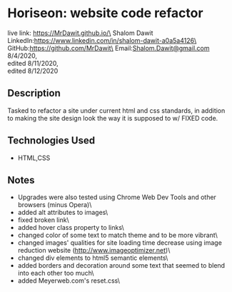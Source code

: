 # Horiseon: website code refactor	
live link: https://MrDawit.github.io/\
Shalom Dawit\
LinkedIn:https://www.linkedin.com/in/shalom-dawit-a0a5a4126\
GitHub:https://github.com/MrDawit\
Email:Shalom.Dawit@gmail.com\
8/4/2020,\
edited 8/11/2020,\
edited 8/12/2020

## Description
Tasked to refactor a site under current html and css standards, in addition to making the site design look the way it is supposed to w/ FIXED code.

## Technologies Used
* HTML,CSS

## Notes
* Upgrades were also tested using Chrome Web Dev Tools and other browsers (minus Opera)\
* added alt attributes to images\
* fixed broken link\
* added hover class property to links\
* changed color of some text to match theme and to be more vibrant\
* changed images' qualities for site loading time decrease using image reduction website (http://www.imageoptimizer.net)\
* changed div elements to html5 semantic elements\
* added borders and decoration around some text that seemed to blend into each other too much\
* added Meyerweb.com's reset.css\




